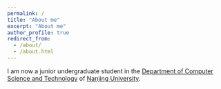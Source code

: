 ```yaml
---
permalink: /
title: "About me"
excerpt: "About me"
author_profile: true
redirect_from: 
  - /about/
  - /about.html
---
```


I am now a junior undergraduate student in the [Department of Computer Science and Technology](https://cs.nju.edu.cn/main.htm) of [Nanjing University](https://www.nju.edu.cn/).